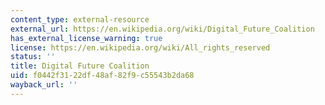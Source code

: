 ```yaml
---
content_type: external-resource
external_url: https://en.wikipedia.org/wiki/Digital_Future_Coalition
has_external_license_warning: true
license: https://en.wikipedia.org/wiki/All_rights_reserved
status: ''
title: Digital Future Coalition
uid: f0442f31-22df-48af-82f9-c55543b2da68
wayback_url: ''
---
```

